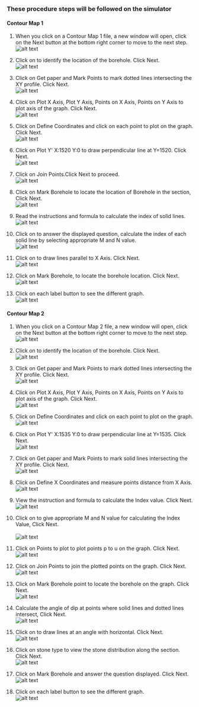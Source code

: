 ### These procedure steps will be followed on the simulator

#### Contour Map 1

1. When you click on a Contour Map 1 file, a new window will open, click on the Next button at the bottom right corner to move to the next step.<br>
![alt text](images/map6_1.PNG)<br>

2. Click on to identify the location of the borehole. Click Next.<br>
![alt text](images/map6_2.PNG)<br>

3. Click on Get paper and Mark Points to mark dotted lines intersecting the XY profile. Click Next.<br>
![alt text](images/map6_3.PNG)<br>

4. Click on Plot X Axis, Plot Y Axis, Points on X Axis, Points on Y Axis to plot axis of the graph. Click Next.<br>
![alt text](images/map6_4.PNG)<br>

5. Click on Define Coordinates and click on each point to plot on the graph. Click Next.<br>
![alt text](images/map6_5.PNG)<br>

6. Click on Plot Y' X:1520 Y:0 to draw perpendicular line at Y=1520. Click Next.<br>
![alt text](images/map6_6.PNG)<br>

7. Click on Join Points.Click Next to proceed.<br>
![alt text](images/map6_7.PNG)<br>

8. Click on Mark Borehole to locate the location of Borehole in the section, Click Next.<br>
![alt text](images/map6_8.PNG)<br>

9. Read the instructions and formula to calculate the index of solid lines.<br>
![alt text](images/map6_9.PNG)<br>

10. Click on to answer the displayed question, calculate the index of each solid line by selecting appropriate M and N value.<br>
![alt text](images/map6_10.PNG)<br>

11. Click on to draw lines parallel to X Axis. Click Next.<br>
![alt text](images/map6_11.PNG)<br>

12. Click on Mark Borehole, to locate the borehole location. Click Next.<br>
![alt text](images/map6_12.PNG)<br>

13. Click on each label button to see the different graph.<br>
![alt text](images/map6_13.PNG)<br>


#### Contour Map 2

1. When you click on a Contour Map 2 file, a new window will open, click on the Next button at the bottom right corner to move to the next step.<br>
![alt text](images/map61.PNG)<br>

2. Click on to identify the location of the borehole. Click Next.<br>
![alt text](images/map62.PNG)<br>

3. Click on Get paper and Mark Points to mark dotted lines intersecting the XY profile. Click Next.<br>
![alt text](images/map63.PNG)<br>

4. Click on Plot X Axis, Plot Y Axis, Points on X Axis, Points on Y Axis to plot axis of the graph. Click Next.<br>
![alt text](images/map64.PNG)<br>

5. Click on Define Coordinates and click on each point to plot on the graph.<br>
![alt text](images/map65.PNG)<br>

6. Click on Plot Y' X:1535 Y:0 to draw perpendicular line at Y=1535. Click Next.<br>
![alt text](images/map66.PNG)<br>

7. Click on Get paper and Mark Points to mark solid lines intersecting the XY profile. Click Next.<br>
![alt text](images/map67.PNG)<br>

8. Click on Define X Coordinates and measure points distance from X Axis.<br>
![alt text](images/map68.PNG)<br>

9. View the instruction and formula to calculate the Index value. Click Next.<br>
![alt text](images/map69.PNG)<br>

10. Click on to give appropriate M and N value for calculating the Index Value, Click Next.<br><br>
![alt text](images/map610.PNG)<br>

11. Click on Points to plot to plot points p to u on the graph. Click Next.<br>
![alt text](images/map611.PNG)<br>

12. Click on Join Points to join the plotted points on the graph. Click Next.<br>
![alt text](images/map612.PNG)<br>

13. Click on Mark Borehole point to locate the borehole on the graph. Click Next.<br>
![alt text](images/map613.PNG)<br>

14. Calculate the angle of dip at points where solid lines and dotted lines intersect, Click Next.<br>
![alt text](images/map614.PNG)<br>

15. Click on to draw lines at an angle with horizontal. Click Next.<br>
![alt text](images/map615.PNG)<br>

16. Click on stone type to view the stone distribution along the section. Click Next.<br>
![alt text](images/map616.PNG)<br>

17. Click on Mark Borehole and answer the question displayed. Click Next.<br>
![alt text](images/map617.PNG)<br>

18. Click on each label button to see the different graph.<br>
![alt text](images/map618.PNG)<br>

